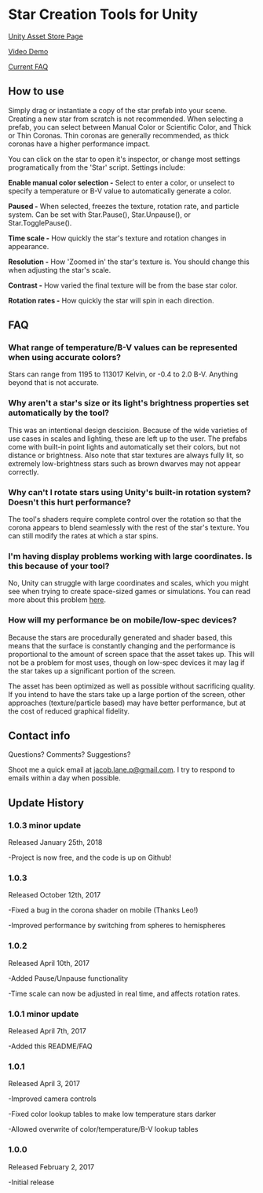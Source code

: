 # Star Creation Tools for Unity #
 
[Unity Asset Store Page](https://www.assetstore.unity3d.com/en/#!/content/80595)

[Video Demo](https://www.youtube.com/watch?v=fIn6SE-O1SM)

[Current FAQ](https://gist.github.com/Jacob-Lane/c735897fc8a1760d7d5944a682f2ce86)

## How to use ##

Simply drag or instantiate a copy of the star prefab into your scene. Creating a new star from scratch is not recommended. When selecting a prefab, you can select between Manual Color or Scientific Color, and Thick or Thin Coronas. Thin coronas are generally recommended, as thick coronas have a higher performance impact.

You can click on the star to open it's inspector, or change most settings programatically from the 'Star' script. Settings include:

**Enable manual color selection -** Select to enter a color, or unselect to specify a temperature or B-V value to automatically generate a color.

**Paused -** When selected, freezes the texture, rotation rate, and particle system. Can be set with Star.Pause(), Star.Unpause(), or Star.TogglePause().

**Time scale -** How quickly the star's texture and rotation changes in appearance.

**Resolution -** How 'Zoomed in' the star's texture is. You should change this when adjusting the star's scale.

**Contrast -** How varied the final texture will be from the base star color.

**Rotation rates -** How quickly the star will spin in each direction.
 
## FAQ ##

### What range of temperature/B-V values can be represented when using accurate colors? ###

Stars can range from 1195 to 113017 Kelvin, or -0.4 to 2.0 B-V. Anything beyond that is not accurate.

### Why aren't a star's size or its light's brightness properties set automatically by the tool? ###

This was an intentional design descision. Because of the wide varieties of use cases in scales and lighting, these are left up to the user. The prefabs come with built-in point lights and automatically set their colors, but not distance or brightness. Also note that star textures are always fully lit, so extremely low-brightness stars such as brown dwarves may not appear correctly.

### Why can't I rotate stars using Unity's built-in rotation system? Doesn't this hurt performance? ###

The tool's shaders require complete control over the rotation so that the corona appears to blend seamlessly with the rest of the star's texture. You can still modify the rates at which a star spins.

### I'm having display problems working with large coordinates. Is this because of your tool? ###

No, Unity can struggle with large coordinates and scales, which you might see when trying to create space-sized games or simulations. You can read more about this problem [here](http://davenewson.com/posts/2013/unity-coordinates-and-scales.html).

### How will my performance be on mobile/low-spec devices? ###

Because the stars are procedurally generated and shader based, this means that the surface is constantly changing and the performance is proportional to the amount of screen space that the asset takes up. This will not be a problem for most uses, though on low-spec devices it may lag if the star takes up a significant portion of the screen.

The asset has been optimized as well as possible without sacrificing quality. If you intend to have the stars take up a large portion of the screen, other approaches (texture/particle based) may have better performance, but at the cost of reduced graphical fidelity.

## Contact info ##

Questions? Comments? Suggestions?

Shoot me a quick email at <jacob.lane.p@gmail.com>. I try to respond to emails within a day when possible.

## Update History ##

### 1.0.3 minor update ###

Released January 25th, 2018

-Project is now free, and the code is up on Github!

### 1.0.3 ###

Released October 12th, 2017

-Fixed a bug in the corona shader on mobile (Thanks Leo!)

-Improved performance by switching from spheres to hemispheres

### 1.0.2 ###

Released April 10th, 2017

-Added Pause/Unpause functionality

-Time scale can now be adjusted in real time, and affects rotation rates.

### 1.0.1 minor update ###

Released April 7th, 2017

-Added this README/FAQ

### 1.0.1 ###

Released April 3, 2017

-Improved camera controls

-Fixed color lookup tables to make low temperature stars darker

-Allowed overwrite of color/temperature/B-V lookup tables

### 1.0.0 ###

Released February 2, 2017

-Initial release

